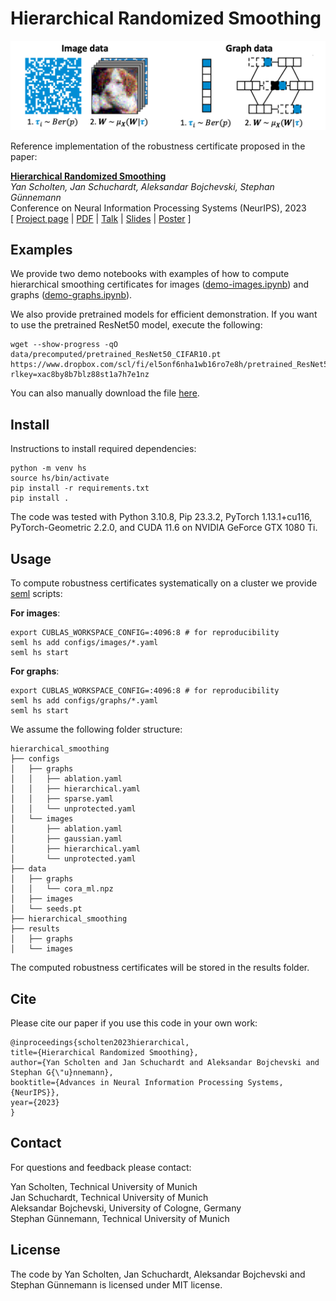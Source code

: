 # Hierarchical Randomized Smoothing

<img src="./logo.png">

Reference implementation of the robustness certificate proposed in the paper:

**<a href='https://openreview.net/pdf?id=6IhNHKyuJO'>Hierarchical Randomized Smoothing</a>**<br>
*Yan Scholten, Jan Schuchardt, Aleksandar Bojchevski, Stephan Günnemann*<br>
Conference on Neural Information Processing Systems (NeurIPS), 2023<br>
[ <a href='https://www.cs.cit.tum.de/daml/hierarchical-smoothing/'>Project page</a> | <a href='https://openreview.net/pdf?id=6IhNHKyuJO'>PDF</a> | <a href='https://nips.cc/virtual/2023/poster/72764'>Talk</a> | <a href='https://yascho.github.io/assets/pdf/scholten2023hierarchical-slides.pdf'>Slides</a> | <a href='https://yascho.github.io/assets/pdf/scholten2023hierarchical-poster.pdf'>Poster</a> ]

## Examples

We provide two demo notebooks with examples of 
how to compute hierarchical smoothing certificates 
for images (<a href="./notebooks/demo-images.ipynb">demo-images.ipynb</a>) 
and graphs (<a href="./notebooks/demo-graphs.ipynb">demo-graphs.ipynb</a>).

We also provide pretrained models for efficient demonstration. If you want to use the pretrained ResNet50 model, execute the following:

```
wget --show-progress -qO data/precomputed/pretrained_ResNet50_CIFAR10.pt https://www.dropbox.com/scl/fi/el5onf6nha1wb16ro7e8h/pretrained_ResNet50_CIFAR10.pt?rlkey=xac8by8b7blz88st1a7h7e1nz
```

You can also manually download the file [here](https://www.dropbox.com/scl/fi/el5onf6nha1wb16ro7e8h/pretrained_ResNet50_CIFAR10.pt?rlkey=xac8by8b7blz88st1a7h7e1nz&dl=0).

## Install

Instructions to install required dependencies:

```
python -m venv hs 
source hs/bin/activate
pip install -r requirements.txt
pip install .
```

The code was tested with Python 3.10.8, Pip 23.3.2, PyTorch 1.13.1+cu116, PyTorch-Geometric 2.2.0, and CUDA 11.6 on NVIDIA GeForce GTX 1080 Ti.

## Usage

To compute robustness certificates systematically on a cluster we provide [seml](https://github.com/TUM-DAML/seml) scripts:

**For images**:
```
export CUBLAS_WORKSPACE_CONFIG=:4096:8 # for reproducibility
seml hs add configs/images/*.yaml
seml hs start
```

**For graphs**:
```
export CUBLAS_WORKSPACE_CONFIG=:4096:8 # for reproducibility
seml hs add configs/graphs/*.yaml
seml hs start
```

We assume the following folder structure:

```
hierarchical_smoothing
├── configs
│   ├── graphs
│   │   ├── ablation.yaml
│   │   ├── hierarchical.yaml
│   │   ├── sparse.yaml
│   │   └── unprotected.yaml
│   └── images
│       ├── ablation.yaml
│       ├── gaussian.yaml
│       ├── hierarchical.yaml
│       └── unprotected.yaml
├── data
│   ├── graphs
│   │   └── cora_ml.npz
│   ├── images
│   └── seeds.pt
├── hierarchical_smoothing
├── results
│   ├── graphs
│   └── images
```

The computed robustness certificates will be stored in the results folder.

## Cite
Please cite our paper if you use this code in your own work:

```
@inproceedings{scholten2023hierarchical,
title={Hierarchical Randomized Smoothing},
author={Yan Scholten and Jan Schuchardt and Aleksandar Bojchevski and Stephan G{\"u}nnemann},
booktitle={Advances in Neural Information Processing Systems, {NeurIPS}},
year={2023}
}
```

## Contact

For questions and feedback please contact:

Yan Scholten, Technical University of Munich<br>
Jan Schuchardt, Technical University of Munich<br>
Aleksandar Bojchevski, University of Cologne, Germany<br>
Stephan Günnemann, Technical University of Munich

## License

The code by Yan Scholten, Jan Schuchardt, Aleksandar Bojchevski and Stephan Günnemann is licensed under MIT license.
